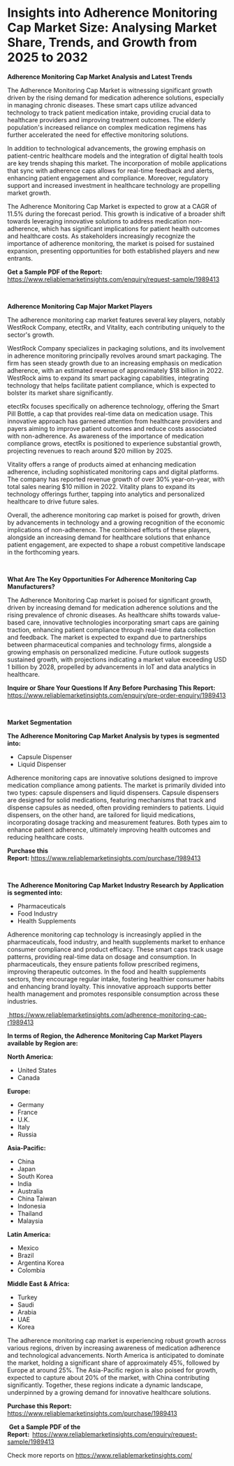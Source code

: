 <p><h1>Insights into Adherence Monitoring Cap Market Size: Analysing Market Share, Trends, and Growth from 2025 to 2032</h1></p><p><strong>Adherence Monitoring Cap Market Analysis and Latest Trends</strong></p>
<p><p>The Adherence Monitoring Cap Market is witnessing significant growth driven by the rising demand for medication adherence solutions, especially in managing chronic diseases. These smart caps utilize advanced technology to track patient medication intake, providing crucial data to healthcare providers and improving treatment outcomes. The elderly population's increased reliance on complex medication regimens has further accelerated the need for effective monitoring solutions.</p><p>In addition to technological advancements, the growing emphasis on patient-centric healthcare models and the integration of digital health tools are key trends shaping this market. The incorporation of mobile applications that sync with adherence caps allows for real-time feedback and alerts, enhancing patient engagement and compliance. Moreover, regulatory support and increased investment in healthcare technology are propelling market growth.</p><p>The Adherence Monitoring Cap Market is expected to grow at a CAGR of 11.5% during the forecast period. This growth is indicative of a broader shift towards leveraging innovative solutions to address medication non-adherence, which has significant implications for patient health outcomes and healthcare costs. As stakeholders increasingly recognize the importance of adherence monitoring, the market is poised for sustained expansion, presenting opportunities for both established players and new entrants.</p></p>
<p><strong>Get a Sample PDF of the Report:&nbsp;</strong> <a href="https://www.reliablemarketinsights.com/enquiry/request-sample/1989413?utm_campaign=2240&utm_medium=2&utm_source=Github&utm_content=ia&utm_term=02032025&utm_id=adherence-monitoring-cap">https://www.reliablemarketinsights.com/enquiry/request-sample/1989413</a></p>
<p>&nbsp;</p>
<p><strong>Adherence Monitoring Cap Major Market Players</strong></p>
<p><p>The adherence monitoring cap market features several key players, notably WestRock Company, etectRx, and Vitality, each contributing uniquely to the sector's growth.</p><p>WestRock Company specializes in packaging solutions, and its involvement in adherence monitoring principally revolves around smart packaging. The firm has seen steady growth due to an increasing emphasis on medication adherence, with an estimated revenue of approximately $18 billion in 2022. WestRock aims to expand its smart packaging capabilities, integrating technology that helps facilitate patient compliance, which is expected to bolster its market share significantly.</p><p>etectRx focuses specifically on adherence technology, offering the Smart Pill Bottle, a cap that provides real-time data on medication usage. This innovative approach has garnered attention from healthcare providers and payers aiming to improve patient outcomes and reduce costs associated with non-adherence. As awareness of the importance of medication compliance grows, etectRx is positioned to experience substantial growth, projecting revenues to reach around $20 million by 2025.</p><p>Vitality offers a range of products aimed at enhancing medication adherence, including sophisticated monitoring caps and digital platforms. The company has reported revenue growth of over 30% year-on-year, with total sales nearing $10 million in 2022. Vitality plans to expand its technology offerings further, tapping into analytics and personalized healthcare to drive future sales.</p><p>Overall, the adherence monitoring cap market is poised for growth, driven by advancements in technology and a growing recognition of the economic implications of non-adherence. The combined efforts of these players, alongside an increasing demand for healthcare solutions that enhance patient engagement, are expected to shape a robust competitive landscape in the forthcoming years.</p></p>
<p>&nbsp;</p>
<p><strong>What Are The Key Opportunities For Adherence Monitoring Cap Manufacturers?</strong></p>
<p><p>The Adherence Monitoring Cap market is poised for significant growth, driven by increasing demand for medication adherence solutions and the rising prevalence of chronic diseases. As healthcare shifts towards value-based care, innovative technologies incorporating smart caps are gaining traction, enhancing patient compliance through real-time data collection and feedback. The market is expected to expand due to partnerships between pharmaceutical companies and technology firms, alongside a growing emphasis on personalized medicine. Future outlook suggests sustained growth, with projections indicating a market value exceeding USD 1 billion by 2028, propelled by advancements in IoT and data analytics in healthcare.</p></p>
<p><strong>Inquire or Share Your Questions If Any Before Purchasing This Report:</strong> <a href="https://www.reliablemarketinsights.com/enquiry/pre-order-enquiry/1989413?utm_campaign=2240&utm_medium=2&utm_source=Github&utm_content=ia&utm_term=02032025&utm_id=adherence-monitoring-cap">https://www.reliablemarketinsights.com/enquiry/pre-order-enquiry/1989413</a></p>
<p>&nbsp;</p>
<p><strong>Market Segmentation</strong></p>
<p><strong>The Adherence Monitoring Cap Market Analysis by types is segmented into:</strong></p>
<p><ul><li>Capsule Dispenser</li><li>Liquid Dispenser</li></ul></p>
<p><p>Adherence monitoring caps are innovative solutions designed to improve medication compliance among patients. The market is primarily divided into two types: capsule dispensers and liquid dispensers. Capsule dispensers are designed for solid medications, featuring mechanisms that track and dispense capsules as needed, often providing reminders to patients. Liquid dispensers, on the other hand, are tailored for liquid medications, incorporating dosage tracking and measurement features. Both types aim to enhance patient adherence, ultimately improving health outcomes and reducing healthcare costs.</p></p>
<p><strong>Purchase this Report:&nbsp;</strong><a href="https://www.reliablemarketinsights.com/purchase/1989413?utm_campaign=2240&utm_medium=2&utm_source=Github&utm_content=ia&utm_term=02032025&utm_id=adherence-monitoring-cap">https://www.reliablemarketinsights.com/purchase/1989413</a></p>
<p>&nbsp;</p>
<p><strong>The Adherence Monitoring Cap Market Industry Research by Application is segmented into:</strong></p>
<p><ul><li>Pharmaceuticals</li><li>Food Industry</li><li>Health Supplements</li></ul></p>
<p><p>Adherence monitoring cap technology is increasingly applied in the pharmaceuticals, food industry, and health supplements market to enhance consumer compliance and product efficacy. These smart caps track usage patterns, providing real-time data on dosage and consumption. In pharmaceuticals, they ensure patients follow prescribed regimens, improving therapeutic outcomes. In the food and health supplements sectors, they encourage regular intake, fostering healthier consumer habits and enhancing brand loyalty. This innovative approach supports better health management and promotes responsible consumption across these industries.</p></p>
<p><a href="https://www.reliablemarketinsights.com/adherence-monitoring-cap-r1989413?utm_campaign=2240&utm_medium=2&utm_source=Github&utm_content=ia&utm_term=02032025&utm_id=adherence-monitoring-cap">&nbsp;https://www.reliablemarketinsights.com/adherence-monitoring-cap-r1989413</a></p>
<p><strong>In terms of Region, the Adherence Monitoring Cap Market Players available by Region are:</strong></p>
<p>
    <p> <strong> North America: </strong>
        <ul>
            <li>United States</li>
            <li>Canada</li>
        </ul>
        </p> 
    <p> <strong> Europe: </strong>
        <ul>
            <li>Germany</li>
            <li>France</li>
            <li>U.K.</li>
            <li>Italy</li>
            <li>Russia</li>
        </ul>
        </p> 
    <p> <strong> Asia-Pacific: </strong>
        <ul>
            <li>China</li>
            <li>Japan</li>
            <li>South Korea</li>
            <li>India</li>
            <li>Australia</li>
            <li>China Taiwan</li>
            <li>Indonesia</li>
            <li>Thailand</li>
            <li>Malaysia</li>
        </ul>
        </p> 
    <p> <strong> Latin America: </strong>
        <ul>
            <li>Mexico</li>
            <li>Brazil</li>
            <li>Argentina Korea</li>
            <li>Colombia</li>
        </ul>
        </p> 
    <p> <strong> Middle East & Africa: </strong>
        <ul>
            <li>Turkey</li>
            <li>Saudi</li>
            <li>Arabia</li>
            <li>UAE</li>
            <li>Korea</li>
        </ul>
    </p>
    </p>
<p><p>The adherence monitoring cap market is experiencing robust growth across various regions, driven by increasing awareness of medication adherence and technological advancements. North America is anticipated to dominate the market, holding a significant share of approximately 45%, followed by Europe at around 25%. The Asia-Pacific region is also poised for growth, expected to capture about 20% of the market, with China contributing significantly. Together, these regions indicate a dynamic landscape, underpinned by a growing demand for innovative healthcare solutions.</p></p>
<p><strong>Purchase this Report: </strong><a href="https://www.reliablemarketinsights.com/purchase/1989413?utm_campaign=2240&utm_medium=2&utm_source=Github&utm_content=ia&utm_term=02032025&utm_id=adherence-monitoring-cap">https://www.reliablemarketinsights.com/purchase/1989413</a></p>
<p>&nbsp;<strong>Get a Sample PDF of the Report:&nbsp;&nbsp;</strong><a href="https://www.reliablemarketinsights.com/enquiry/request-sample/1989413?utm_campaign=2240&utm_medium=2&utm_source=Github&utm_content=ia&utm_term=02032025&utm_id=adherence-monitoring-cap">https://www.reliablemarketinsights.com/enquiry/request-sample/1989413</a></p>
<p><strong></strong></p>
<p>Check more reports on <a href="https://www.reliablemarketinsights.com/?utm_campaign=2240&utm_medium=2&utm_source=Github&utm_content=ia&utm_term=02032025&utm_id=adherence-monitoring-cap">https://www.reliablemarketinsights.com/</a></p>